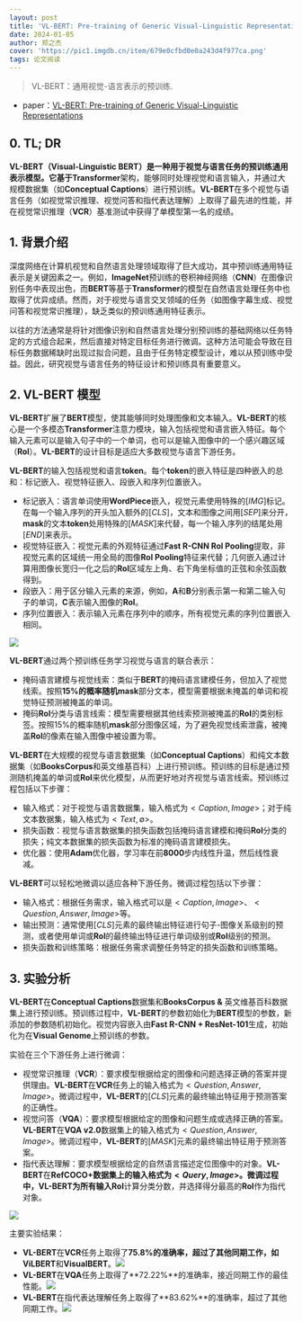 ```yaml
---
layout: post
title: 'VL-BERT: Pre-training of Generic Visual-Linguistic Representations'
date: 2024-01-05
author: 郑之杰
cover: 'https://pic1.imgdb.cn/item/679e0cfbd0e0a243d4f977ca.png'
tags: 论文阅读
---
```


> VL-BERT：通用视觉-语言表示的预训练.

- paper：[VL-BERT: Pre-training of Generic Visual-Linguistic Representations](https://arxiv.org/abs/1908.02265)

## 0. TL; DR

**VL-BERT（Visual-Linguistic BERT）**是一种用于视觉与语言任务的预训练通用表示模型。它基于**Transformer**架构，能够同时处理视觉和语言输入，并通过大规模数据集（如**Conceptual Captions**）进行预训练。**VL-BERT**在多个视觉与语言任务（如视觉常识推理、视觉问答和指代表达理解）上取得了最先进的性能，并在视觉常识推理（**VCR**）基准测试中获得了单模型第一名的成绩。

## 1. 背景介绍

深度网络在计算机视觉和自然语言处理领域取得了巨大成功，其中预训练通用特征表示是关键因素之一。例如，**ImageNet**预训练的卷积神经网络（**CNN**）在图像识别任务中表现出色，而**BERT**等基于**Transformer**的模型在自然语言处理任务中也取得了优异成绩。然而，对于视觉与语言交叉领域的任务（如图像字幕生成、视觉问答和视觉常识推理），缺乏类似的预训练通用特征表示。

以往的方法通常是将针对图像识别和自然语言处理分别预训练的基础网络以任务特定的方式组合起来，然后直接对特定目标任务进行微调。这种方法可能会导致在目标任务数据稀缺时出现过拟合问题，且由于任务特定模型设计，难以从预训练中受益。因此，研究视觉与语言任务的特征设计和预训练具有重要意义。


## 2. VL-BERT 模型

**VL-BERT**扩展了**BERT**模型，使其能够同时处理图像和文本输入。**VL-BERT**的核心是一个多模态**Transformer**注意力模块，输入包括视觉和语言嵌入特征。每个输入元素可以是输入句子中的一个单词，也可以是输入图像中的一个感兴趣区域（**RoI**）。**VL-BERT**的设计目标是适应大多数视觉与语言下游任务。

**VL-BERT**的输入包括视觉和语言**token**。每个**token**的嵌入特征是四种嵌入的总和：标记嵌入、视觉特征嵌入、段嵌入和序列位置嵌入。
- 标记嵌入：语言单词使用**WordPiece**嵌入，视觉元素使用特殊的$[IMG]$标记。在每一个输入序列的开头加入额外的$[CLS]$，文本和图像之间用$[SEP]$来分开，**mask**的文本**token**处用特殊的$[MASK]$来代替，每一个输入序列的结尾处用$[END]$来表示。
- 视觉特征嵌入：视觉元素的外观特征通过**Fast R-CNN RoI Pooling**提取，非视觉元素的区域统一用全局的图像**RoI Pooling**特征来代替；几何嵌入通过计算用图像长宽归一化之后的**RoI**区域左上角、右下角坐标值的正弦和余弦函数得到。
- 段嵌入：用于区分输入元素的来源，例如，**A**和**B**分别表示第一和第二输入句子的单词，**C**表示输入图像的**RoI**。
- 序列位置嵌入：表示输入元素在序列中的顺序，所有视觉元素的序列位置嵌入相同。

![](https://pic1.imgdb.cn/item/679e0eefd0e0a243d4f977fd.png)

**VL-BERT**通过两个预训练任务学习视觉与语言的联合表示：
- 掩码语言建模与视觉线索：类似于**BERT**的掩码语言建模任务，但加入了视觉线索。按照**15%**的概率随机**mask**部分文本，模型需要根据未掩盖的单词和视觉特征预测被掩盖的单词。
- 掩码**RoI**分类与语言线索：模型需要根据其他线索预测被掩盖的**RoI**的类别标签。按照15%的概率随机**mask**部分图像区域，为了避免视觉线索泄露，被掩盖**RoI**的像素在输入图像中被设置为零。

**VL-BERT**在大规模的视觉与语言数据集（如**Conceptual Captions**）和纯文本数据集（如**BooksCorpus**和英文维基百科）上进行预训练。预训练的目标是通过预测随机掩盖的单词或**RoI**来优化模型，从而更好地对齐视觉与语言线索。预训练过程包括以下步骤：
- 输入格式：对于视觉与语言数据集，输入格式为$<Caption, Image>$；对于纯文本数据集，输入格式为$<Text, ∅>$。
- 损失函数：视觉与语言数据集的损失函数包括掩码语言建模和掩码**RoI**分类的损失；纯文本数据集的损失函数为标准的掩码语言建模损失。
- 优化器：使用**Adam**优化器，学习率在前**8000**步内线性升温，然后线性衰减。

**VL-BERT**可以轻松地微调以适应各种下游任务。微调过程包括以下步骤：
- 输入格式：根据任务需求，输入格式可以是$<Caption, Image>$、$<Question, Answer, Image>$等。
- 输出预测：通常使用$[CLS]$元素的最终输出特征进行句子-图像关系级别的预测，或者使用单词或**RoI**的最终输出特征进行单词级别或**RoI**级别的预测。
- 损失函数和训练策略：根据任务需求调整任务特定的损失函数和训练策略。


## 3. 实验分析

**VL-BERT**在**Conceptual Captions**数据集和**BooksCorpus &** 英文维基百科数据集上进行预训练。预训练过程中，**VL-BERT**的参数初始化为**BERT**模型的参数，新添加的参数随机初始化。视觉内容嵌入由**Fast R-CNN + ResNet-101**生成，初始化为在**Visual Genome**上预训练的参数。

实验在三个下游任务上进行微调：
- 视觉常识推理（**VCR**）：要求模型根据给定的图像和问题选择正确的答案并提供理由。**VL-BERT**在**VCR**任务上的输入格式为$<Question, Answer, Image>$。微调过程中，**VL-BERT**的$[CLS]$元素的最终输出特征用于预测答案的正确性。
- 视觉问答（**VQA**）：要求模型根据给定的图像和问题生成或选择正确的答案。**VL-BERT**在**VQA v2.0**数据集上的输入格式为$<Question, Answer, Image>$。微调过程中，**VL-BERT**的$[MASK]$元素的最终输出特征用于预测答案。
- 指代表达理解：要求模型根据给定的自然语言描述定位图像中的对象。**VL-BERT**在**RefCOCO+**数据集上的输入格式为$<Query, Image>$。微调过程中，**VL-BERT**为所有输入**RoI**计算分类分数，并选择得分最高的**RoI**作为指代对象。

![](https://pic1.imgdb.cn/item/679e1262d0e0a243d4f97845.png)

主要实验结果：
- **VL-BERT**在**VCR**任务上取得了**75.8%**的准确率，超过了其他同期工作，如**ViLBERT**和**VisualBERT**。![](https://pic1.imgdb.cn/item/679e12b0d0e0a243d4f9784c.png)
- **VL-BERT**在**VQA**任务上取得了**72.22%**的准确率，接近同期工作的最佳性能。![](https://pic1.imgdb.cn/item/679e12c8d0e0a243d4f97852.png)
- **VL-BERT**在指代表达理解任务上取得了**83.62%**的准确率，超过了其他同期工作。![](https://pic1.imgdb.cn/item/679e12dbd0e0a243d4f97855.png)

